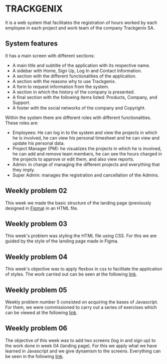 # TRACKGENIX

It is a web system that facilitates the registration of hours worked by each employee in each project and work team of the company Trackgenix SA.

## System features

It has a main screen with different sections:

* A main title and subtitle of the application with its respective name.
* A sidebar with Home, Sign Up, Log In and Contact Information.
* A section with the different functionalities of the application.
* A section with the reasons why to use Trackgenix.
* A form to request information from the system.
* A section in which the history of the company is presented.
* A final section with the following items listed: Products, Company, and Support.
* A footer with the social networks of the company and Copyright.


Within the system there are different roles with different functionalities. These roles are:

* Employees: He can log in to the system and view the projects in which he is involved, he can view his personal timesheet and he can view and update his personal data.
* Project Manager (PM): he visualizes the projects in which he is involved, he can add and remove team members, he can see the hours charged in the projects to approve or edit them, and also view reports.
* Admin: in charge of managing the different projects and everything that they imply.
* Super Admin: manages the registration and cancellation of the Admins.

## Weekly problem 02

This week we made the basic structure of the landing page (previously designed in [Figma](https://www.figma.com/file/VikOLkc7mTH1me1UFCZUw1/BaSP-2022-Trackgenix-Paloma?node-id=302%3A367)) in an HTML file.

## Weekly problem 03

This week's problem was styling the HTML file using CSS. For this we are guided by the style of the landing page made in Figma.

## Weekly problem 04

This week's objective was to apply flexbox in css to facilitate the application of styles. The work carried out can be seen at the following [link](https://facund0fernandez.github.io/BaSP-M2022-Etapa-1/Semana-04/).

## Weekly problem 05

Weekly problem number 5 consisted on acquiring the bases of Javascript. For them, we were commissioned to carry out a series of exercises which can be viewed at the following [link](https://facund0fernandez.github.io/BaSP-M2022-Etapa-1/Semana-05/).

## Weekly problem 06

The objective of this week was to add two screens (log in and sign up) to the work done in week 04 (landing page). For this we apply what we have learned in Javascript and we give dynamism to the screens. Everything can be seen in the following [link](https://facund0fernandez.github.io/BaSP-M2022-Etapa-1/Semana-06/views/index.html).